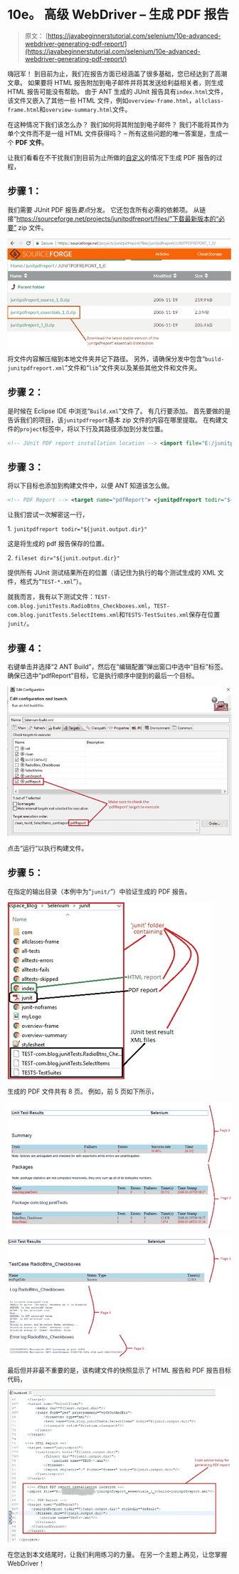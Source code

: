 # 10e。 高级 WebDriver – 生成 PDF 报告

> 原文： [https://javabeginnerstutorial.com/selenium/10e-advanced-webdriver-generating-pdf-report/](https://javabeginnerstutorial.com/selenium/10e-advanced-webdriver-generating-pdf-report/)

嗨冠军！ 到目前为止，我们在报告方面已经涵盖了很多基础，您已经达到了高潮文章。 如果要将 HTML 报告附加到电子邮件并将其发送给利益相关者，则生成 HTML 报告可能没有帮助。 由于 ANT 生成的 JUnit 报告具有`index.html`文件，该文件又嵌入了其他一些 HTML 文件，例如`overview-frame.html`，`allclass-frame.html`和`overview-summary.html`文件。

在这种情况下我们该怎么办？ 我们如何将其附加到电子邮件？ 我们不能将其作为单个文件而不是一组 HTML 文件获得吗？ – 所有这些问题的唯一答案是，生成一个 **PDF 文件**。

让我们看看在不干扰我们到目前为止所做的[自定义](https://javabeginnerstutorial.com/selenium/10c-advanced-webdriver-junit-report-customization/)的情况下生成 PDF 报告的过程，

## 步骤 1：

我们需要 JUnit PDF 报告*要点*分发。 它还包含所有必需的依赖项。 从链接“https://sourceforge.net/projects/junitpdfreport/files/”下载最新版本的“必要” zip 文件。

![PDF Essentials Download](img/f3daaf777964f1e44dde697809da3616.png)

将文件内容解压缩到本地文件夹并记下路径。 另外，请确保分发中包含“`build-junitpdfreport.xml`”文件和“`lib`”文件夹以及某些其他文件和文件夹。

## **步骤 2：**

是时候在 Eclipse IDE 中浏览“`Build.xml`”文件了。 有几行要添加。 首先要做的是告诉我们的项目，该`junitpdfreport`基本 zip 文件的内容在哪里提取。 在构建文件的`project`标签中，将以下行及其路径添加到分发位置。

```xml
<!-- JUnit PDF report installation location --> <import file="E:/junitpdfreport_essentials_1_0/build-junitpdfreport.xml"/>
```

## **步骤 3：**

将以下目标也添加到构建文件中，以便 ANT 知道该怎么做。

```xml
<!-- PDF Report --> <target name="pdfReport"> <junitpdfreport todir="${junit.output.dir}" styledir="default"> <fileset dir="${junit.output.dir}"> <include name="TEST-*.xml"/> </fileset> </junitpdfreport> </target>
```

让我们尝试一次解密这一行，

1\. `junitpdfreport todir="${junit.output.dir}"`

这是将生成的 pdf 报告保存的位置。

2\. `fileset dir="${junit.output.dir}"`

提供所有 JUnit 测试结果所在的位置（请记住为执行的每个测试生成的 XML 文件，格式为“`TEST-*.xml`”）。

就我而言，我有以下测试文件：`TEST-com.blog.junitTests.RadioBtns_Checkboxes.xml`，`TEST-com.blog.junitTests.SelectItems.xml`和`TESTS-TestSuites.xml`保存在位置`junit/`。

## **步骤 4：**

右键单击并选择“2 ANT Build”，然后在“编辑配置”弹出窗口中选中“目标”标签。 确保已选中“pdfReport”目标，它是执行顺序中提到的最后一个目标。

![PDF target configuration](img/3afeff61fc34dbc54a4173a3a68f5898.png)

点击“运行”以执行构建文件。

## **步骤 5：**

在指定的输出目录（本例中为“`junit/`”）中验证生成的 PDF 报告。

![JUnit Folder](img/aa7d07ec593be85f4cb61b59a93dfac6.png)

生成的 PDF 文件共有 8 页。 例如，前 5 页如下所示，

![PDF report part 1](img/355dee55d351b9aac326eded2118a8db.png)

![PDF Report part 2](img/a9d33aeeff32831e2eb61b9318a47817.png)

最后但并非最不重要的是，该构建文件的快照显示了 HTML 报告和 PDF 报告目标代码，

![ANT buildfile](img/42bef927c7f8c0a40ebd7edc15606835.png)

在您达到本文结尾时，让我们利用练习的力量。 在另一个主题上再见，让您掌握 WebDriver！

